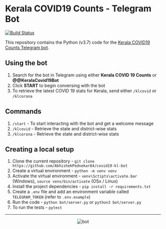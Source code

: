# Kerala COVID19 Counts - Telegram Bot

[![Build Status](https://travis-ci.org/AbhishekPednekar84/covid19-kl-bot.svg?branch=master)](https://travis-ci.org/AbhishekPednekar84/covid19-kl-bot)

This repository contains the Python (v3.7) code for the [Kerala COVID19 Counts Telegram bot](https://t.me/KeralaCovid19Bot).

## Using the bot

1. Search for the bot in Telegram using either **Kerala COVID 19 Counts** or **@@KeralaCovid19Bot**
2. Click **START** to begin conversing with the bot
3. To retrieve the latest COVID 19 stats for Kerala, send either `/klcovid` or `/klcorona`

## Commands
1. `/start` - To start interacting with the bot and get a welcome message
2. `/klcovid` - Retrieve the state and district-wise stats
3. `/klcorona` - Retrieve the state and district-wise stats

## Creating a local setup

1. Clone the current repository - `git clone https://github.com/AbhishekPednekar84/covid19-kl-bot`
2. Create a virtual environment - `python -m venv venv`
3. Activate the virtual environment - `venv\Sctipts\activate.bar` (Windows), `source venv/bin/activate` (OSx / Linux)
4. Install the project dependencies - `pip install -r requirements.txt`
5. Create a `.env` file and add an environment variable called `TELEGRAM_TOKEN` (refer to `.env.example`)
6. Run the code - `python bot/server.py` or `python3 bot/server.py`
7. To run the tests - `pytest`

---

<p align="center"><img src="https://github.com/AbhishekPednekar84/covid19-kl-bot/blob/master/images/screenshot.jpg" alt="bot"></p>
